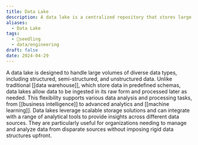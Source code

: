 ```yaml
---
title: Data Lake
description: A data lake is a centralized repository that stores large volumes of raw and unstructured data in its native format, enabling organizations to store diverse data types at scale and perform advanced analytics, machine learning, and other data processing tasks for insights and decision-making.
aliases:
  - Data Lake
tags:
  - 🌱seedling
  - data/engineering
draft: false
date: 2024-04-29
---
```


A data lake is designed to handle large volumes of diverse data types, including structured, semi-structured, and unstructured data. Unlike traditional [[data warehouse]], which store data in predefined schemas, data lakes allow data to be ingested in its raw form and processed later as needed. This flexibility supports various data analysis and processing tasks, from [[business intelligence]] to advanced analytics and [[machine learning]]. Data lakes leverage scalable storage solutions and can integrate with a range of analytical tools to provide insights across different data sources. They are particularly useful for organizations needing to manage and analyze data from disparate sources without imposing rigid data structures upfront.
